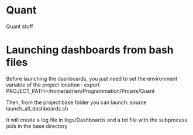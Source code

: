 # Quant
Quant stuff

# Launching dashboards from bash files

Before launching the dashboards, you just need to set the environment variable of the project location :
export PROJECT\_PATH=/home/adrien/Programmation/Projets/Quant

Then, from the project base folder you can launch:
source launch\_all\_dashboards.sh

It will create a log file in logs/Dashboards and a txt file with the subprocess pids in the base directory

